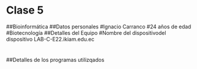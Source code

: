 # Clase 5
##Bioinformática
##Datos personales
#Ignacio Carranco
#24 años de edad
#Biotecnología
##Detalles del Equipo
#Nombre del dispositivodel dispositivo LAB-C-E22.ikiam.edu.ec
#
#
##Detalles de los programas utilizqados
#
#
